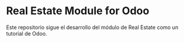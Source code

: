 # Real Estate Module for Odoo

Este repositorio sigue el desarrollo del módulo de Real Estate como un tutorial de Odoo.
